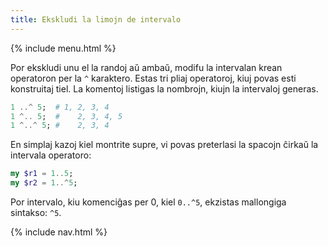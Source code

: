 ```yaml
---
title: Ekskludi la limojn de intervalo
---
```


{% include menu.html %}

Por ekskludi unu el la randoj aŭ ambaŭ, modifu la intervalan krean operatoron per la `^` karaktero. Estas tri pliaj operatoroj, kiuj povas esti konstruitaj tiel. La komentoj listigas la nombrojn, kiujn la intervaloj generas.

```raku
1 ..^ 5;  # 1, 2, 3, 4
1 ^.. 5;  #    2, 3, 4, 5
1 ^..^ 5; #    2, 3, 4
```

En simplaj kazoj kiel montrite supre, vi povas preterlasi la spacojn ĉirkaŭ la intervala operatoro:

```raku
my $r1 = 1..5;
my $r2 = 1..^5;
```

Por intervalo, kiu komenciĝas per 0, kiel `0..^5`, ekzistas mallongiga sintakso: `^5`.

{% include nav.html %}